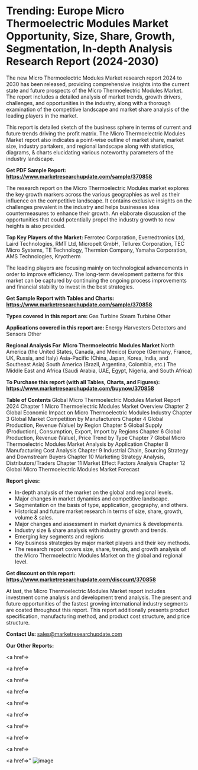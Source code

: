 # Trending: Europe Micro Thermoelectric Modules Market Opportunity, Size, Share, Growth, Segmentation, In-depth Analysis Research Report (2024-2030)

The new Micro Thermoelectric Modules Market research report 2024 to 2030 has been released, providing comprehensive insights into the current state and future prospects of the Micro Thermoelectric Modules Market. The report includes a detailed analysis of market trends, growth drivers, challenges, and opportunities in the industry, along with a thorough examination of the competitive landscape and market share analysis of the leading players in the market.

This report is detailed sketch of the business sphere in terms of current and future trends driving the profit matrix. The Micro Thermoelectric Modules Market report also indicates a point-wise outline of market share, market size, industry partakers, and regional landscape along with statistics, diagrams, &amp; charts elucidating various noteworthy parameters of the industry landscape.

<strong><b>Get PDF Sample Report: <a href=https://www.marketresearchupdate.com/sample/370858>https://www.marketresearchupdate.com/sample/370858</a></b></strong>

The research report on the Micro Thermoelectric Modules market explores the key growth markers across the various geographies as well as their influence on the competitive landscape. It contains exclusive insights on the challenges prevalent in the industry and helps businesses idea countermeasures to enhance their growth. An elaborate discussion of the opportunities that could potentially propel the industry growth to new heights is also provided.

<strong><b>Top Key Players of the Market:
</b></strong>Ferrotec Corporation, Everredtronics Ltd, Laird Technologies, RMT Ltd, Micropelt GmbH, Tellurex Corporation, TEC Micro Systems, TE Technology, Thermion Company, Yamaha Corporation, AMS Technologies, Kryotherm<strong><b>
</b></strong>

The leading players are focusing mainly on technological advancements in order to improve efficiency. The long-term development patterns for this market can be captured by continuing the ongoing process improvements and financial stability to invest in the best strategies.

<strong><b>Get Sample Report with Tables and Charts: <a href=https://www.marketresearchupdate.com/sample/370858>https://www.marketresearchupdate.com/sample/370858</a></b></strong>

<strong><b>Types covered in this report are:
</b></strong>Gas Turbine
Steam Turbine
Other<strong><b>
</b></strong>

<strong><b>Applications covered in this report are:
</b></strong>Energy Harvesters
Detectors and Sensors
Other<strong><b>
</b></strong>

<strong><b>Regional Analysis For  Micro Thermoelectric Modules Market</b></strong><strong><b>
</b></strong>North America (the United States, Canada, and Mexico)
Europe (Germany, France, UK, Russia, and Italy)
Asia-Pacific (China, Japan, Korea, India, and Southeast Asia)
South America (Brazil, Argentina, Colombia, etc.)
The Middle East and Africa (Saudi Arabia, UAE, Egypt, Nigeria, and South Africa)

<strong><b>To Purchase this report (with all Tables, Charts, and Figures): <a href=https://www.marketresearchupdate.com/buynow/370858>https://www.marketresearchupdate.com/buynow/370858</a></b></strong>

<strong><b>Table of Contents</b></strong><strong><b>
</b></strong>Global Micro Thermoelectric Modules Market Report 2024
Chapter 1 Micro Thermoelectric Modules Market Overview
Chapter 2 Global Economic Impact on Micro Thermoelectric Modules Industry
Chapter 3 Global Market Competition by Manufacturers
Chapter 4 Global Production, Revenue (Value) by Region
Chapter 5 Global Supply (Production), Consumption, Export, Import by Regions
Chapter 6 Global Production, Revenue (Value), Price Trend by Type
Chapter 7 Global Micro Thermoelectric Modules Market Analysis by Application
Chapter 8 Manufacturing Cost Analysis
Chapter 9 Industrial Chain, Sourcing Strategy and Downstream Buyers
Chapter 10 Marketing Strategy Analysis, Distributors/Traders
Chapter 11 Market Effect Factors Analysis
Chapter 12 Global Micro Thermoelectric Modules Market Forecast

<strong><b>Report gives:</b></strong>

- In-depth analysis of the market on the global and regional levels.
- Major changes in market dynamics and competitive landscape.
- Segmentation on the basis of type, application, geography, and others.
- Historical and future market research in terms of size, share, growth, volume &amp; sales.
- Major changes and assessment in market dynamics &amp; developments.
- Industry size &amp; share analysis with industry growth and trends.
- Emerging key segments and regions
- Key business strategies by major market players and their key methods.
- The research report covers size, share, trends, and growth analysis of the Micro Thermoelectric Modules Market on the global and regional level.

<strong><b>Get discount on this report: <a href=https://www.marketresearchupdate.com/discount/370858>https://www.marketresearchupdate.com/discount/370858</a></b></strong>

At last, the Micro Thermoelectric Modules Market report includes investment come analysis and development trend analysis. The present and future opportunities of the fastest growing international industry segments are coated throughout this report. This report additionally presents product specification, manufacturing method, and product cost structure, and price structure.

<strong><b>Contact Us:
</b></strong>sales@marketresearchupdate.com

<strong>Our Other Reports:</strong>

<a href=></a>

<a href=></a>

<a href=></a>

<a href=></a>

<a href=></a>

<a href=></a>

<a href=></a>

<a href=></a>

<a href=></a>

<a href=></a>"
![image](https://github.com/Gayatrikarjule/Market-Analysis-360/assets/97346546/81fb1c3b-b0a7-4214-9f36-54c9e32c5aa5)
